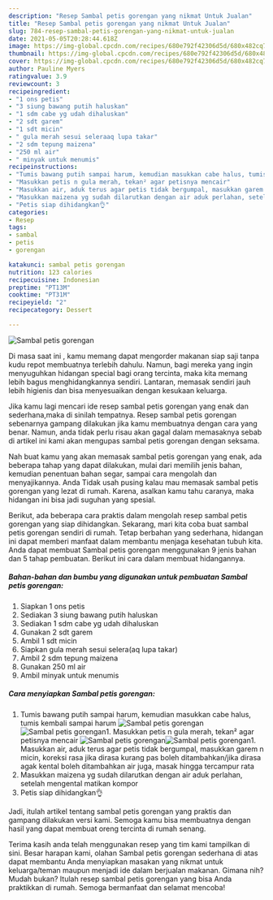 ```yaml
---
description: "Resep Sambal petis gorengan yang nikmat Untuk Jualan"
title: "Resep Sambal petis gorengan yang nikmat Untuk Jualan"
slug: 784-resep-sambal-petis-gorengan-yang-nikmat-untuk-jualan
date: 2021-05-05T20:28:44.618Z
image: https://img-global.cpcdn.com/recipes/680e792f42306d5d/680x482cq70/sambal-petis-gorengan-foto-resep-utama.jpg
thumbnail: https://img-global.cpcdn.com/recipes/680e792f42306d5d/680x482cq70/sambal-petis-gorengan-foto-resep-utama.jpg
cover: https://img-global.cpcdn.com/recipes/680e792f42306d5d/680x482cq70/sambal-petis-gorengan-foto-resep-utama.jpg
author: Pauline Myers
ratingvalue: 3.9
reviewcount: 3
recipeingredient:
- "1 ons petis"
- "3 siung bawang putih haluskan"
- "1 sdm cabe yg udah dihaluskan"
- "2 sdt garem"
- "1 sdt micin"
- " gula merah sesui seleraaq lupa takar"
- "2 sdm tepung maizena"
- "250 ml air"
- " minyak untuk menumis"
recipeinstructions:
- "Tumis bawang putih sampai harum, kemudian masukkan cabe halus, tumis kembali sampai harum"
- "Masukkan petis n gula merah, tekan² agar petisnya mencair"
- "Masukkan air, aduk terus agar petis tidak bergumpal, masukkan garem n micin, koreksi rasa jika dirasa kurang pas boleh ditambahkan/jika dirasa agak kental boleh ditambahkan air juga, masak hingga tercampur rata"
- "Masukkan maizena yg sudah dilarutkan dengan air aduk perlahan, setelah mengental matikan kompor"
- "Petis siap dihidangkan👌"
categories:
- Resep
tags:
- sambal
- petis
- gorengan

katakunci: sambal petis gorengan 
nutrition: 123 calories
recipecuisine: Indonesian
preptime: "PT13M"
cooktime: "PT31M"
recipeyield: "2"
recipecategory: Dessert

---
```



![Sambal petis gorengan](https://img-global.cpcdn.com/recipes/680e792f42306d5d/680x482cq70/sambal-petis-gorengan-foto-resep-utama.jpg)

Di masa  saat ini , kamu memang dapat mengorder makanan siap saji tanpa kudu repot membuatnya terlebih dahulu. Namun, bagi mereka yang ingin menyuguhkan hidangan special bagi orang tercinta, maka kita memang lebih bagus menghidangkannya sendiri. Lantaran, memasak sendiri jauh lebih higienis dan bisa menyesuaikan dengan kesukaan keluarga.

Jika kamu lagi mencari ide resep sambal petis gorengan yang enak dan sederhana,maka di sinilah tempatnya. Resep sambal petis gorengan  sebenarnya gampang dilakukan jika kamu membuatnya dengan cara yang benar. Namun, anda tidak perlu risau akan gagal dalam memasaknya 
sebab di artikel ini kami akan mengupas sambal petis gorengan dengan seksama.  



Nah buat kamu yang akan memasak sambal petis gorengan yang enak, ada beberapa tahap yang dapat dilakukan, mulai dari memilih jenis bahan, kemudian penentuan bahan segar, sampai cara mengolah dan menyajikannya. Anda Tidak usah pusing kalau mau memasak sambal petis gorengan yang lezat di rumah. Karena, asalkan kamu  tahu caranya, maka hidangan ini bisa jadi suguhan yang spesial.

Berikut, ada beberapa cara praktis  dalam mengolah resep sambal petis gorengan yang siap dihidangkan. Sekarang, mari kita coba buat sambal petis gorengan sendiri di rumah. Tetap berbahan yang sederhana, hidangan ini dapat memberi manfaat dalam membantu menjaga kesehatan tubuh kita. Anda dapat membuat Sambal petis gorengan menggunakan 9 jenis bahan dan 5 tahap pembuatan. Berikut ini cara dalam membuat hidangannya.

<!--inarticleads1-->

##### Bahan-bahan dan bumbu yang digunakan untuk pembuatan Sambal petis gorengan:

1. Siapkan 1 ons petis
1. Sediakan 3 siung bawang putih haluskan
1. Sediakan 1 sdm cabe yg udah dihaluskan
1. Gunakan 2 sdt garem
1. Ambil 1 sdt micin
1. Siapkan  gula merah sesui selera(aq lupa takar)
1. Ambil 2 sdm tepung maizena
1. Gunakan 250 ml air
1. Ambil  minyak untuk menumis




<!--inarticleads2-->

##### Cara menyiapkan Sambal petis gorengan:

1. Tumis bawang putih sampai harum, kemudian masukkan cabe halus, tumis kembali sampai harum
<img src="https://img-global.cpcdn.com/steps/4143046280d52fac/160x128cq70/sambal-petis-gorengan-langkah-memasak-1-foto.jpg" alt="Sambal petis gorengan"><img src="https://img-global.cpcdn.com/steps/ada616f8b4a1e7f9/160x128cq70/sambal-petis-gorengan-langkah-memasak-1-foto.jpg" alt="Sambal petis gorengan">1. Masukkan petis n gula merah, tekan² agar petisnya mencair
<img src="https://img-global.cpcdn.com/steps/bea220b4101b76bf/160x128cq70/sambal-petis-gorengan-langkah-memasak-2-foto.jpg" alt="Sambal petis gorengan"><img src="https://img-global.cpcdn.com/steps/2ca5575210b1e6b5/160x128cq70/sambal-petis-gorengan-langkah-memasak-2-foto.jpg" alt="Sambal petis gorengan">1. Masukkan air, aduk terus agar petis tidak bergumpal, masukkan garem n micin, koreksi rasa jika dirasa kurang pas boleh ditambahkan/jika dirasa agak kental boleh ditambahkan air juga, masak hingga tercampur rata
1. Masukkan maizena yg sudah dilarutkan dengan air aduk perlahan, setelah mengental matikan kompor
1. Petis siap dihidangkan👌




Jadi, itulah artikel tentang  sambal petis gorengan  yang praktis dan gampang dilakukan versi kami. Semoga kamu bisa membuatnya dengan hasil yang dapat membuat oreng tercinta di rumah senang. 

Terima kasih anda telah menggunakan resep yang tim kami tampilkan di sini. Besar harapan kami, olahan  Sambal petis gorengan sederhana di atas dapat membantu Anda menyiapkan masakan yang nikmat untuk keluarga/teman maupun menjadi ide dalam berjualan makanan. Gimana nih? Mudah bukan? Itulah resep sambal petis gorengan yang bisa Anda praktikkan di rumah. Semoga bermanfaat dan selamat mencoba!

